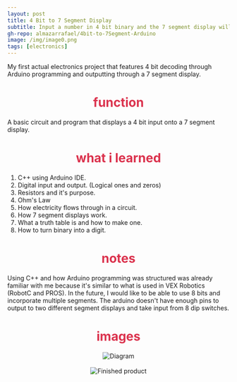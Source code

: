 ```yaml
---
layout: post
title: 4 Bit to 7 Segment Display
subtitle: Input a number in 4 bit binary and the 7 segment display will decode and output it.
gh-repo: almazarrafael/4bit-to-7Segment-Arduino
image: /img/image0.png
tags: [electronics]
---
```

My first actual electronics project that features 4 bit decoding through Arduino programming and outputting through a 7 segment display.

<h1> <center> <font color="#DB324D"> function </font> </center> </h1>

A basic circuit and program that displays a 4 bit input onto a 7 segment display.

<h1> <center> <font color="#DB324D"> what i learned </font> </center> </h1>

1. C++ using Arduino IDE.
2. Digital input and output. (Logical ones and zeros)
3. Resistors and it's purpose.
4. Ohm's Law
5. How electricity flows through in a circuit.
6. How 7 segment displays work.
7. What a truth table is and how to make one.
8. How to turn binary into a digit.

<h1> <center> <font color="#DB324D"> notes </font> </center> </h1>

Using C++ and how Arduino programming was structured was already familiar with me because it's similar to what is used in VEX Robotics (RobotC and PROS). In the future, I would like to be able to use 8 bits and incorporate multiple segments. The arduino doesn't have enough pins to output to two different segment displays and take input from 8 dip switches.

<h1> <center> <font color="#DB324D"> images </font> </center> </h1>
<center>
<img src="https://i.ibb.co/xXFB2GS/diagram.png" alt="Diagram">
<br>
<br>
<img src="https://cdn.discordapp.com/attachments/577007309461389312/578139679916949514/image0.png" alt="Finished product">
</center>
